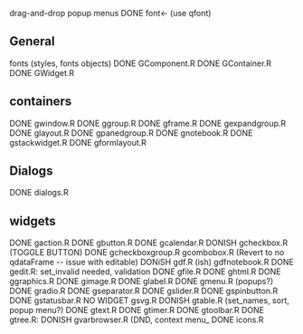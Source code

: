 drag-and-drop
popup menus
DONE font<- (use qfont)

## General
fonts (styles, fonts objects)
DONE GComponent.R
DONE GContainer.R
DONE GWidget.R

## containers
DONE gwindow.R
DONE ggroup.R
DONE gframe.R
DONE gexpandgroup.R
DONE glayout.R
DONE gpanedgroup.R
DONE gnotebook.R
DONE gstackwidget.R
DONE gformlayout.R



## Dialogs
DONE  dialogs.R 

## widgets
DONE  gaction.R
DONE gbutton.R
DONE  gcalendar.R
DONISH	gcheckbox.R (TOGGLE BUTTON)
DONE gcheckboxgroup.R 
gcombobox.R (Revert to no qdataFrame -- issue with editable)
DONiSH gdf.R (ish)
gdfnotebook.R
DONE gedit.R: set_invalid needed, validation
DONE gfile.R
DONE ghtml.R
DONE ggraphics.R
DONE gimage.R
DONE glabel.R
DONE gmenu.R (popups?)
DONE  gradio.R
DONE gseparator.R
DONE gslider.R
DONE gspinbutton.R
DONE gstatusbar.R
NO WIDGET gsvg.R
DONISH gtable.R (set\_names, sort, popup menu?)
DONE gtext.R
DONE gtimer.R
DONE gtoolbar.R
DONE gtree.R: 
DONISH gvarbrowser.R (DND, context menu_
DONE  icons.R

